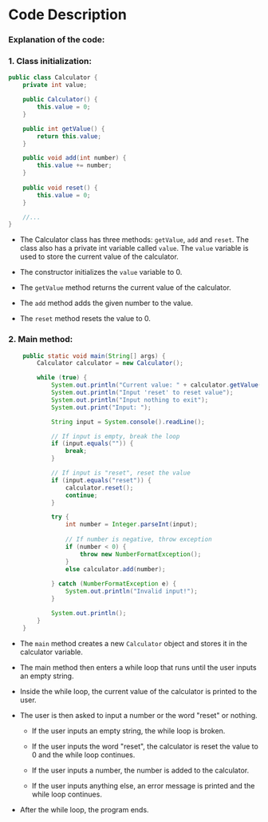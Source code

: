 # Code Description

### Explanation of the code:

### 1. Class initialization:
```java
public class Calculator {
    private int value;

    public Calculator() {
        this.value = 0;
    }

    public int getValue() {
        return this.value;
    }

    public void add(int number) {
        this.value += number;
    }
    
    public void reset() {
        this.value = 0;
    }

    //...
}
```

- The Calculator class has three methods: `getValue`, `add` and `reset`. The class also has a private int variable called `value`. The `value` variable is used to store the current value of the calculator.

- The constructor initializes the `value` variable to 0.

- The `getValue` method returns the current value of the calculator.

- The `add` method adds the given number to the value.

- The `reset` method resets the value to 0.



### 2. Main method:
```java
    public static void main(String[] args) {
        Calculator calculator = new Calculator();

        while (true) {
            System.out.println("Current value: " + calculator.getValue());
            System.out.println("Input 'reset' to reset value");
            System.out.println("Input nothing to exit");
            System.out.print("Input: ");

            String input = System.console().readLine();

            // If input is empty, break the loop
            if (input.equals("")) {
                break;
            }

            // If input is "reset", reset the value
            if (input.equals("reset")) {
                calculator.reset();
                continue;
            }

            try {
                int number = Integer.parseInt(input);
                
                // If number is negative, throw exception
                if (number < 0) {
                    throw new NumberFormatException();
                }
                else calculator.add(number);
                
            } catch (NumberFormatException e) {
                System.out.println("Invalid input!");
            }

            System.out.println();
        }
    }
```

- The `main` method creates a new `Calculator` object and stores it in the calculator variable.

- The main method then enters a while loop that runs until the user inputs an empty string.

- Inside the while loop, the current value of the calculator is printed to the user.

- The user is then asked to input a number or the word "reset" or nothing.

    - If the user inputs an empty string, the while loop is broken.

    - If the user inputs the word "reset", the calculator is reset the value to 0 and the while loop continues.

    - If the user inputs a number, the number is added to the calculator.

    - If the user inputs anything else, an error message is printed and the while loop continues.

- After the while loop, the program ends.
